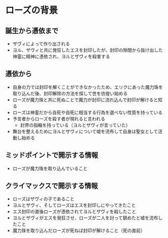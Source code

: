 # ローズの背景
## 誕生から憑依まで
- ザヴィによって作り出される
- ヨル、ザヴィと共に発狂したエスを封印したが、封印の隙間から抜け出した神霊に精神に憑依され、ヨルとザヴィを殺害する


## 憑依から
- 自身の力では封印を解くことができなかったため、エリクにあった魔力珠を取り込んだ後、封印解除の方法を探して世を彷徨い始める
- ローズが魔力珠と共に死ぬことで魔力が封印に流れ込んで封印が解けると知る
- ローズは神霊だから自死や自死に相当する行為を選べない性質を持っている
- 予言者からローズを殺す者が現れると言われる
  - 封界の指輪を持っている（ヨルとザヴィが言っていた）
- 舞台を整えるためにヨルとザヴィについて嘘を流布して自身は聖女として活動し始める


## ミッドポイントで開示する情報
- ローズが魔力珠を取り込んでいること


## クライマックスで開示する情報
- ローズはザヴィの子であること
- ヨルとザヴィ、そしてローズはエスを封印しにやってきたこと
- エス封印の直後ローズが憑依されてヨルとザヴィを殺したこと
- ヨルとザヴィがエスを発狂させ、ローズが二人を討って鎮めたと嘘を流布したこと
- 魔力珠を取り込んだローズが死ねば封印が解けること（死の直前）


